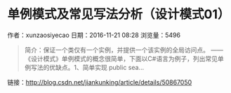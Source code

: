 # 单例模式及常见写法分析（设计模式01）
作者：xunzaosiyecao
日期：2016-11-21 08:28
浏览量：5496
> 简介：保证一个类仅有一个实例，并提供一个该实例的全局访问点。													——《设计模式》单例模式的概念很简单，下面以C#语言为例子，列出常见单例写法的优缺点。1、简单实现 public sea...

 链接：http://blog.csdn.net/jiankunking/article/details/50867050
